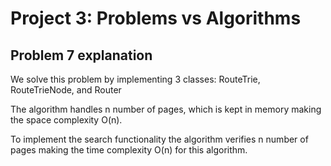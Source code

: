 # Project 3: Problems vs Algorithms

## Problem 7 explanation

We solve this problem by implementing 3 classes: RouteTrie, RouteTrieNode, and Router

The algorithm handles n number of pages, which is kept in memory making the space complexity O(n).

To implement the search functionality the algorithm verifies n number of pages making the time complexity O(n) for this algorithm.